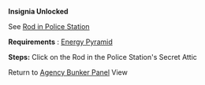 **Insignia Unlocked**

See [Rod in Police Station](#_l3ypzr652gxt)

**Requirements** : [Energy Pyramid](#_fedfsxv84fwa)

**Steps:** Click on the Rod in the Police Station's Secret Attic

Return to [Agency Bunker Panel](#_13p4b6aztovx) View
